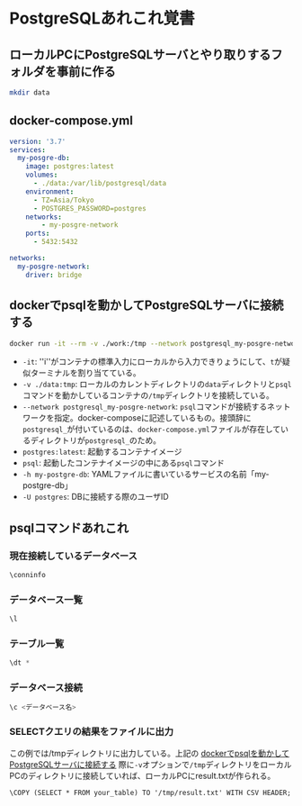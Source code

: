 # PostgreSQLあれこれ覚書

## ローカルPCにPostgreSQLサーバとやり取りするフォルダを事前に作る
```bash
mkdir data
```

## docker-compose.yml
```YAML
version: '3.7'
services:
  my-posgre-db:
    image: postgres:latest
    volumes:
      - ./data:/var/lib/postgresql/data
    environment:
      - TZ=Asia/Tokyo
      - POSTGRES_PASSWORD=postgres
    networks:
        - my-posgre-network
    ports:
      - 5432:5432

networks:
  my-posgre-network:
    driver: bridge
```

## dockerでpsqlを動かしてPostgreSQLサーバに接続する
```bash
docker run -it --rm -v ./work:/tmp --network postgresql_my-posgre-network postgres:latest psql -h  my-posgre-db -U postgres
```

- ``-it``: ''i''がコンテナの標準入力にローカルから入力できりょうにして、``t``が疑似ターミナルを割り当てている。
- ``-v ./data:tmp``: ローカルのカレントディレクトリの``data``ディレクトリと``psql``コマンドを動かしているコンテナの``/tmp``ディレクトリを接続している。
- ``--network postgresql_my-posgre-network``: ``psql``コマンドが接続するネットワークを指定。docker-composeに記述しているもの。接頭辞に``postgresql_``が付いているのは、``docker-compose.yml``ファイルが存在しているディレクトリが``postgresql_``のため。
- ``postgres:latest``: 起動するコンテナイメージ
- ``psql``: 起動したコンテナイメージの中にある``psql``コマンド
- ``-h my-postgre-db``: YAMLファイルに書いているサービスの名前「my-postgre-db」
- ``-U postgres``: DBに接続する際のユーザID


## psqlコマンドあれこれ
### 現在接続しているデータベース
```sql
\conninfo
```

### データベース一覧
```sql
\l
```

### テーブル一覧
```sql
\dt *
```

### データベース接続
```sql
\c <データベース名>
```
### SELECTクエリの結果をファイルに出力
この例では/tmpディレクトリに出力している。上記の [dockerでpsqlを動かしてPostgreSQLサーバに接続する](#dockerでpsqlを動かしてPostgreSQLサーバに接続する) 際に``-v``オプションで``/tmp``ディレクトリをローカルPCのディレクトリに接続していれば、ローカルPCにresult.txtが作られる。
```
\COPY (SELECT * FROM your_table) TO '/tmp/result.txt' WITH CSV HEADER;
```
